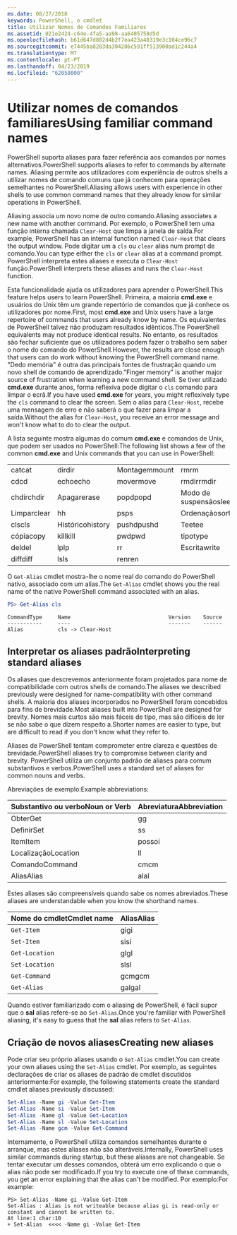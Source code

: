 ```yaml
---
ms.date: 08/27/2018
keywords: PowerShell, o cmdlet
title: Utilizar Nomes de Comandos Familiares
ms.assetid: 021e2424-c64e-4fa5-aa98-aa6405758d5d
ms.openlocfilehash: b61d647d882d4b2f7ea423a48319e3c104ce96c7
ms.sourcegitcommit: e7445ba8203da304286c591ff513900ad1c244a4
ms.translationtype: MT
ms.contentlocale: pt-PT
ms.lasthandoff: 04/23/2019
ms.locfileid: "62058000"
---
```

# <a name="using-familiar-command-names"></a><span data-ttu-id="6dcfd-103">Utilizar nomes de comandos familiares</span><span class="sxs-lookup"><span data-stu-id="6dcfd-103">Using familiar command names</span></span>

<span data-ttu-id="6dcfd-104">PowerShell suporta aliases para fazer referência aos comandos por nomes alternativos.</span><span class="sxs-lookup"><span data-stu-id="6dcfd-104">PowerShell supports aliases to refer to commands by alternate names.</span></span> <span data-ttu-id="6dcfd-105">Aliasing permite aos utilizadores com experiência de outros shells a utilizar nomes de comando comuns que já conhecem para operações semelhantes no PowerShell.</span><span class="sxs-lookup"><span data-stu-id="6dcfd-105">Aliasing allows users with experience in other shells to use common command names that they already know for similar operations in PowerShell.</span></span>

<span data-ttu-id="6dcfd-106">Aliasing associa um novo nome de outro comando.</span><span class="sxs-lookup"><span data-stu-id="6dcfd-106">Aliasing associates a new name with another command.</span></span> <span data-ttu-id="6dcfd-107">Por exemplo, o PowerShell tem uma função interna chamada `Clear-Host` que limpa a janela de saída.</span><span class="sxs-lookup"><span data-stu-id="6dcfd-107">For example, PowerShell has an internal function named `Clear-Host` that clears the output window.</span></span> <span data-ttu-id="6dcfd-108">Pode digitar um a `cls` ou `clear` alias num prompt de comando.</span><span class="sxs-lookup"><span data-stu-id="6dcfd-108">You can type either the `cls` or `clear` alias at a command prompt.</span></span> <span data-ttu-id="6dcfd-109">PowerShell interpreta estes aliases e executa o `Clear-Host` função.</span><span class="sxs-lookup"><span data-stu-id="6dcfd-109">PowerShell interprets these aliases and runs the `Clear-Host` function.</span></span>

<span data-ttu-id="6dcfd-110">Esta funcionalidade ajuda os utilizadores para aprender o PowerShell.</span><span class="sxs-lookup"><span data-stu-id="6dcfd-110">This feature helps users to learn PowerShell.</span></span> <span data-ttu-id="6dcfd-111">Primeira, a maioria **cmd.exe** e usuários do Unix têm um grande repertório de comandos que já conhece os utilizadores por nome.</span><span class="sxs-lookup"><span data-stu-id="6dcfd-111">First, most **cmd.exe** and Unix users have a large repertoire of commands that users already know by name.</span></span> <span data-ttu-id="6dcfd-112">Os equivalentes de PowerShell talvez não produzam resultados idênticos.</span><span class="sxs-lookup"><span data-stu-id="6dcfd-112">The PowerShell equivalents may not produce identical results.</span></span> <span data-ttu-id="6dcfd-113">No entanto, os resultados são fechar suficiente que os utilizadores podem fazer o trabalho sem saber o nome do comando do PowerShell.</span><span class="sxs-lookup"><span data-stu-id="6dcfd-113">However, the results are close enough that users can do work without knowing the PowerShell command name.</span></span> <span data-ttu-id="6dcfd-114">"Dedo memória" é outra das principais fontes de frustração quando um novo shell de comando de aprendizado.</span><span class="sxs-lookup"><span data-stu-id="6dcfd-114">"Finger memory" is another major source of frustration when learning a new command shell.</span></span> <span data-ttu-id="6dcfd-115">Se tiver utilizado **cmd.exe** durante anos, forma reflexiva pode digitar o `cls` comando para limpar o ecrã.</span><span class="sxs-lookup"><span data-stu-id="6dcfd-115">If you have used **cmd.exe** for years, you might reflexively type the `cls` command to clear the screen.</span></span> <span data-ttu-id="6dcfd-116">Sem o alias para `Clear-Host`, recebe uma mensagem de erro e não saberá o que fazer para limpar a saída.</span><span class="sxs-lookup"><span data-stu-id="6dcfd-116">Without the alias for `Clear-Host`, you receive an error message and won't know what to do to clear the output.</span></span>

<span data-ttu-id="6dcfd-117">A lista seguinte mostra algumas do comum **cmd.exe** e comandos de Unix, que podem ser usados no PowerShell:</span><span class="sxs-lookup"><span data-stu-id="6dcfd-117">The following list shows a few of the common **cmd.exe** and Unix commands that you can use in PowerShell:</span></span>

|||||
|-|-|-|-|
|<span data-ttu-id="6dcfd-118">cat</span><span class="sxs-lookup"><span data-stu-id="6dcfd-118">cat</span></span>|<span data-ttu-id="6dcfd-119">dir</span><span class="sxs-lookup"><span data-stu-id="6dcfd-119">dir</span></span>|<span data-ttu-id="6dcfd-120">Montagem</span><span class="sxs-lookup"><span data-stu-id="6dcfd-120">mount</span></span>|<span data-ttu-id="6dcfd-121">rm</span><span class="sxs-lookup"><span data-stu-id="6dcfd-121">rm</span></span>|
|<span data-ttu-id="6dcfd-122">cd</span><span class="sxs-lookup"><span data-stu-id="6dcfd-122">cd</span></span>|<span data-ttu-id="6dcfd-123">echo</span><span class="sxs-lookup"><span data-stu-id="6dcfd-123">echo</span></span>|<span data-ttu-id="6dcfd-124">mover</span><span class="sxs-lookup"><span data-stu-id="6dcfd-124">move</span></span>|<span data-ttu-id="6dcfd-125">rmdir</span><span class="sxs-lookup"><span data-stu-id="6dcfd-125">rmdir</span></span>|
|<span data-ttu-id="6dcfd-126">chdir</span><span class="sxs-lookup"><span data-stu-id="6dcfd-126">chdir</span></span>|<span data-ttu-id="6dcfd-127">Apagar</span><span class="sxs-lookup"><span data-stu-id="6dcfd-127">erase</span></span>|<span data-ttu-id="6dcfd-128">popd</span><span class="sxs-lookup"><span data-stu-id="6dcfd-128">popd</span></span>|<span data-ttu-id="6dcfd-129">Modo de suspensão</span><span class="sxs-lookup"><span data-stu-id="6dcfd-129">sleep</span></span>|
|<span data-ttu-id="6dcfd-130">Limpar</span><span class="sxs-lookup"><span data-stu-id="6dcfd-130">clear</span></span>|<span data-ttu-id="6dcfd-131">h</span><span class="sxs-lookup"><span data-stu-id="6dcfd-131">h</span></span>|<span data-ttu-id="6dcfd-132">ps</span><span class="sxs-lookup"><span data-stu-id="6dcfd-132">ps</span></span>|<span data-ttu-id="6dcfd-133">Ordenação</span><span class="sxs-lookup"><span data-stu-id="6dcfd-133">sort</span></span>|
|<span data-ttu-id="6dcfd-134">cls</span><span class="sxs-lookup"><span data-stu-id="6dcfd-134">cls</span></span>|<span data-ttu-id="6dcfd-135">Histórico</span><span class="sxs-lookup"><span data-stu-id="6dcfd-135">history</span></span>|<span data-ttu-id="6dcfd-136">pushd</span><span class="sxs-lookup"><span data-stu-id="6dcfd-136">pushd</span></span>|<span data-ttu-id="6dcfd-137">Tee</span><span class="sxs-lookup"><span data-stu-id="6dcfd-137">tee</span></span>|
|<span data-ttu-id="6dcfd-138">cópia</span><span class="sxs-lookup"><span data-stu-id="6dcfd-138">copy</span></span>|<span data-ttu-id="6dcfd-139">kill</span><span class="sxs-lookup"><span data-stu-id="6dcfd-139">kill</span></span>|<span data-ttu-id="6dcfd-140">pwd</span><span class="sxs-lookup"><span data-stu-id="6dcfd-140">pwd</span></span>|<span data-ttu-id="6dcfd-141">tipo</span><span class="sxs-lookup"><span data-stu-id="6dcfd-141">type</span></span>|
|<span data-ttu-id="6dcfd-142">del</span><span class="sxs-lookup"><span data-stu-id="6dcfd-142">del</span></span>|<span data-ttu-id="6dcfd-143">lp</span><span class="sxs-lookup"><span data-stu-id="6dcfd-143">lp</span></span>|<span data-ttu-id="6dcfd-144">r</span><span class="sxs-lookup"><span data-stu-id="6dcfd-144">r</span></span>|<span data-ttu-id="6dcfd-145">Escrita</span><span class="sxs-lookup"><span data-stu-id="6dcfd-145">write</span></span>|
|<span data-ttu-id="6dcfd-146">diff</span><span class="sxs-lookup"><span data-stu-id="6dcfd-146">diff</span></span>|<span data-ttu-id="6dcfd-147">ls</span><span class="sxs-lookup"><span data-stu-id="6dcfd-147">ls</span></span>|<span data-ttu-id="6dcfd-148">ren</span><span class="sxs-lookup"><span data-stu-id="6dcfd-148">ren</span></span>||

<span data-ttu-id="6dcfd-149">O `Get-Alias` cmdlet mostra-lhe o nome real do comando do PowerShell nativo, associado com um alias.</span><span class="sxs-lookup"><span data-stu-id="6dcfd-149">The `Get-Alias` cmdlet shows you the real name of the native PowerShell command associated with an alias.</span></span>

```powershell
PS> Get-Alias cls
```

```Output
CommandType     Name                               Version    Source
-----------     ----                               -------    ------
Alias           cls -> Clear-Host
```

## <a name="interpreting-standard-aliases"></a><span data-ttu-id="6dcfd-150">Interpretar os aliases padrão</span><span class="sxs-lookup"><span data-stu-id="6dcfd-150">Interpreting standard aliases</span></span>

<span data-ttu-id="6dcfd-151">Os aliases que descrevemos anteriormente foram projetados para nome de compatibilidade com outros shells de comando.</span><span class="sxs-lookup"><span data-stu-id="6dcfd-151">The aliases we described previously were designed for name-compatibility with other command shells.</span></span>
<span data-ttu-id="6dcfd-152">A maioria dos aliases incorporados no PowerShell foram concebidos para fins de brevidade.</span><span class="sxs-lookup"><span data-stu-id="6dcfd-152">Most aliases built into PowerShell are designed for brevity.</span></span> <span data-ttu-id="6dcfd-153">Nomes mais curtos são mais fáceis de tipo, mas são difíceis de ler se não sabe o que dizem respeito a.</span><span class="sxs-lookup"><span data-stu-id="6dcfd-153">Shorter names are easier to type, but are difficult to read if you don't know what they refer to.</span></span>

<span data-ttu-id="6dcfd-154">Aliases de PowerShell tentam comprometer entre clareza e questões de brevidade.</span><span class="sxs-lookup"><span data-stu-id="6dcfd-154">PowerShell aliases try to compromise between clarity and brevity.</span></span> <span data-ttu-id="6dcfd-155">PowerShell utiliza um conjunto padrão de aliases para comum substantivos e verbos.</span><span class="sxs-lookup"><span data-stu-id="6dcfd-155">PowerShell uses a standard set of aliases for common nouns and verbs.</span></span>

<span data-ttu-id="6dcfd-156">Abreviações de exemplo:</span><span class="sxs-lookup"><span data-stu-id="6dcfd-156">Example abbreviations:</span></span>

| <span data-ttu-id="6dcfd-157">Substantivo ou verbo</span><span class="sxs-lookup"><span data-stu-id="6dcfd-157">Noun or Verb</span></span> | <span data-ttu-id="6dcfd-158">Abreviatura</span><span class="sxs-lookup"><span data-stu-id="6dcfd-158">Abbreviation</span></span> |
|--------------|--------------|
| <span data-ttu-id="6dcfd-159">Obter</span><span class="sxs-lookup"><span data-stu-id="6dcfd-159">Get</span></span>          | <span data-ttu-id="6dcfd-160">g</span><span class="sxs-lookup"><span data-stu-id="6dcfd-160">g</span></span>            |
| <span data-ttu-id="6dcfd-161">Definir</span><span class="sxs-lookup"><span data-stu-id="6dcfd-161">Set</span></span>          | <span data-ttu-id="6dcfd-162">s</span><span class="sxs-lookup"><span data-stu-id="6dcfd-162">s</span></span>            |
| <span data-ttu-id="6dcfd-163">Item</span><span class="sxs-lookup"><span data-stu-id="6dcfd-163">Item</span></span>         | <span data-ttu-id="6dcfd-164">posso</span><span class="sxs-lookup"><span data-stu-id="6dcfd-164">i</span></span>            |
| <span data-ttu-id="6dcfd-165">Localização</span><span class="sxs-lookup"><span data-stu-id="6dcfd-165">Location</span></span>     | <span data-ttu-id="6dcfd-166">l</span><span class="sxs-lookup"><span data-stu-id="6dcfd-166">l</span></span>            |
| <span data-ttu-id="6dcfd-167">Comando</span><span class="sxs-lookup"><span data-stu-id="6dcfd-167">Command</span></span>      | <span data-ttu-id="6dcfd-168">cm</span><span class="sxs-lookup"><span data-stu-id="6dcfd-168">cm</span></span>           |
| <span data-ttu-id="6dcfd-169">Alias</span><span class="sxs-lookup"><span data-stu-id="6dcfd-169">Alias</span></span>        | <span data-ttu-id="6dcfd-170">al</span><span class="sxs-lookup"><span data-stu-id="6dcfd-170">al</span></span>           |

<span data-ttu-id="6dcfd-171">Estes aliases são compreensíveis quando sabe os nomes abreviados.</span><span class="sxs-lookup"><span data-stu-id="6dcfd-171">These aliases are understandable when you know the shorthand names.</span></span>

| <span data-ttu-id="6dcfd-172">Nome do cmdlet</span><span class="sxs-lookup"><span data-stu-id="6dcfd-172">Cmdlet name</span></span>    | <span data-ttu-id="6dcfd-173">Alias</span><span class="sxs-lookup"><span data-stu-id="6dcfd-173">Alias</span></span> |
|----------------|-------|
| `Get-Item`     | <span data-ttu-id="6dcfd-174">gi</span><span class="sxs-lookup"><span data-stu-id="6dcfd-174">gi</span></span>    |
| `Set-Item`     | <span data-ttu-id="6dcfd-175">si</span><span class="sxs-lookup"><span data-stu-id="6dcfd-175">si</span></span>    |
| `Get-Location` | <span data-ttu-id="6dcfd-176">gl</span><span class="sxs-lookup"><span data-stu-id="6dcfd-176">gl</span></span>    |
| `Set-Location` | <span data-ttu-id="6dcfd-177">sl</span><span class="sxs-lookup"><span data-stu-id="6dcfd-177">sl</span></span>    |
| `Get-Command`  | <span data-ttu-id="6dcfd-178">gcm</span><span class="sxs-lookup"><span data-stu-id="6dcfd-178">gcm</span></span>   |
| `Get-Alias`    | <span data-ttu-id="6dcfd-179">gal</span><span class="sxs-lookup"><span data-stu-id="6dcfd-179">gal</span></span>   |

<span data-ttu-id="6dcfd-180">Quando estiver familiarizado com o aliasing de PowerShell, é fácil supor que o **sal** alias refere-se ao `Set-Alias`.</span><span class="sxs-lookup"><span data-stu-id="6dcfd-180">Once you're familiar with PowerShell aliasing, it's easy to guess that the **sal** alias refers to `Set-Alias`.</span></span>

## <a name="creating-new-aliases"></a><span data-ttu-id="6dcfd-181">Criação de novos aliases</span><span class="sxs-lookup"><span data-stu-id="6dcfd-181">Creating new aliases</span></span>

<span data-ttu-id="6dcfd-182">Pode criar seu próprio aliases usando o `Set-Alias` cmdlet.</span><span class="sxs-lookup"><span data-stu-id="6dcfd-182">You can create your own aliases using the `Set-Alias` cmdlet.</span></span> <span data-ttu-id="6dcfd-183">Por exemplo, as seguintes declarações de criar os aliases de padrão de cmdlet discutidos anteriormente:</span><span class="sxs-lookup"><span data-stu-id="6dcfd-183">For example, the following statements create the standard cmdlet aliases previously discussed:</span></span>

```powershell
Set-Alias -Name gi -Value Get-Item
Set-Alias -Name si -Value Set-Item
Set-Alias -Name gl -Value Get-Location
Set-Alias -Name sl -Value Set-Location
Set-Alias -Name gcm -Value Get-Command
```

<span data-ttu-id="6dcfd-184">Internamente, o PowerShell utiliza comandos semelhantes durante o arranque, mas estes aliases não são alteráveis.</span><span class="sxs-lookup"><span data-stu-id="6dcfd-184">Internally, PowerShell uses similar commands during startup, but these aliases are not changeable.</span></span>
<span data-ttu-id="6dcfd-185">Se tentar executar um desses comandos, obterá um erro explicando o que o alias não pode ser modificado.</span><span class="sxs-lookup"><span data-stu-id="6dcfd-185">If you try to execute one of these commands, you get an error explaining that the alias can't be modified.</span></span> <span data-ttu-id="6dcfd-186">Por exemplo:</span><span class="sxs-lookup"><span data-stu-id="6dcfd-186">For example:</span></span>

```
PS> Set-Alias -Name gi -Value Get-Item
Set-Alias : Alias is not writeable because alias gi is read-only or constant and cannot be written to.
At line:1 char:10
+ Set-Alias  <<<< -Name gi -Value Get-Item
```
